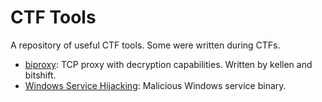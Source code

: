 # CTF Tools
A repository of useful CTF tools. Some were written during CTFs.

* [biproxy](tools/biproxy.cc): TCP proxy with decryption capabilities. Written by kellen and bitshift.
* [Windows Service Hijacking](tools/WindowsPwn): Malicious Windows service binary.
